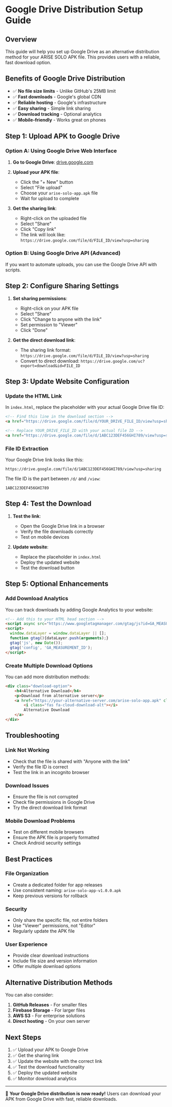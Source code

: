 # Google Drive Distribution Setup Guide

## Overview

This guide will help you set up Google Drive as an alternative distribution method for your ARISE SOLO APK file. This provides users with a reliable, fast download option.

## Benefits of Google Drive Distribution

- ✅ **No file size limits** - Unlike GitHub's 25MB limit
- ✅ **Fast downloads** - Google's global CDN
- ✅ **Reliable hosting** - Google's infrastructure
- ✅ **Easy sharing** - Simple link sharing
- ✅ **Download tracking** - Optional analytics
- ✅ **Mobile-friendly** - Works great on phones

## Step 1: Upload APK to Google Drive

### Option A: Using Google Drive Web Interface

1. **Go to Google Drive**: [drive.google.com](https://drive.google.com)
2. **Upload your APK file**:
   - Click the "+ New" button
   - Select "File upload"
   - Choose your `arise-solo-app.apk` file
   - Wait for upload to complete

3. **Get the sharing link**:
   - Right-click on the uploaded file
   - Select "Share"
   - Click "Copy link"
   - The link will look like: `https://drive.google.com/file/d/FILE_ID/view?usp=sharing`

### Option B: Using Google Drive API (Advanced)

If you want to automate uploads, you can use the Google Drive API with scripts.

## Step 2: Configure Sharing Settings

1. **Set sharing permissions**:
   - Right-click on your APK file
   - Select "Share"
   - Click "Change to anyone with the link"
   - Set permission to "Viewer"
   - Click "Done"

2. **Get the direct download link**:
   - The sharing link format: `https://drive.google.com/file/d/FILE_ID/view?usp=sharing`
   - Convert to direct download: `https://drive.google.com/uc?export=download&id=FILE_ID`

## Step 3: Update Website Configuration

### Update the HTML Link

In `index.html`, replace the placeholder with your actual Google Drive file ID:

```html
<!-- Find this line in the download section -->
<a href="https://drive.google.com/file/d/YOUR_DRIVE_FILE_ID/view?usp=sharing" class="btn btn-drive" target="_blank">

<!-- Replace YOUR_DRIVE_FILE_ID with your actual file ID -->
<a href="https://drive.google.com/file/d/1ABC123DEF456GHI789/view?usp=sharing" class="btn btn-drive" target="_blank">
```

### File ID Extraction

Your Google Drive link looks like this:
```
https://drive.google.com/file/d/1ABC123DEF456GHI789/view?usp=sharing
```

The file ID is the part between `/d/` and `/view`:
```
1ABC123DEF456GHI789
```

## Step 4: Test the Download

1. **Test the link**:
   - Open the Google Drive link in a browser
   - Verify the file downloads correctly
   - Test on mobile devices

2. **Update website**:
   - Replace the placeholder in `index.html`
   - Deploy the updated website
   - Test the download button

## Step 5: Optional Enhancements

### Add Download Analytics

You can track downloads by adding Google Analytics to your website:

```html
<!-- Add this to your HTML head section -->
<script async src="https://www.googletagmanager.com/gtag/js?id=GA_MEASUREMENT_ID"></script>
<script>
  window.dataLayer = window.dataLayer || [];
  function gtag(){dataLayer.push(arguments);}
  gtag('js', new Date());
  gtag('config', 'GA_MEASUREMENT_ID');
</script>
```

### Create Multiple Download Options

You can add more distribution methods:

```html
<div class="download-option">
    <h4>Alternative Download</h4>
    <p>Download from alternative server</p>
    <a href="https://your-alternative-server.com/arise-solo-app.apk" class="btn btn-alternative">
        <i class="fas fa-cloud-download-alt"></i>
        Alternative Download
    </a>
</div>
```

## Troubleshooting

### Link Not Working
- Check that the file is shared with "Anyone with the link"
- Verify the file ID is correct
- Test the link in an incognito browser

### Download Issues
- Ensure the file is not corrupted
- Check file permissions in Google Drive
- Try the direct download link format

### Mobile Download Problems
- Test on different mobile browsers
- Ensure the APK file is properly formatted
- Check Android security settings

## Best Practices

### File Organization
- Create a dedicated folder for app releases
- Use consistent naming: `arise-solo-app-v1.0.0.apk`
- Keep previous versions for rollback

### Security
- Only share the specific file, not entire folders
- Use "Viewer" permissions, not "Editor"
- Regularly update the APK file

### User Experience
- Provide clear download instructions
- Include file size and version information
- Offer multiple download options

## Alternative Distribution Methods

You can also consider:

1. **GitHub Releases** - For smaller files
2. **Firebase Storage** - For larger files
3. **AWS S3** - For enterprise solutions
4. **Direct hosting** - On your own server

## Next Steps

1. ✅ Upload your APK to Google Drive
2. ✅ Get the sharing link
3. ✅ Update the website with the correct link
4. ✅ Test the download functionality
5. ✅ Deploy the updated website
6. ✅ Monitor download analytics

---

🎉 **Your Google Drive distribution is now ready!** Users can download your APK from Google Drive with fast, reliable downloads. 
